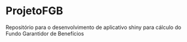 # ProjetoFGB
Repositório para o desenvolvimento de aplicativo shiny para cálculo do Fundo Garantidor de Benefícios
